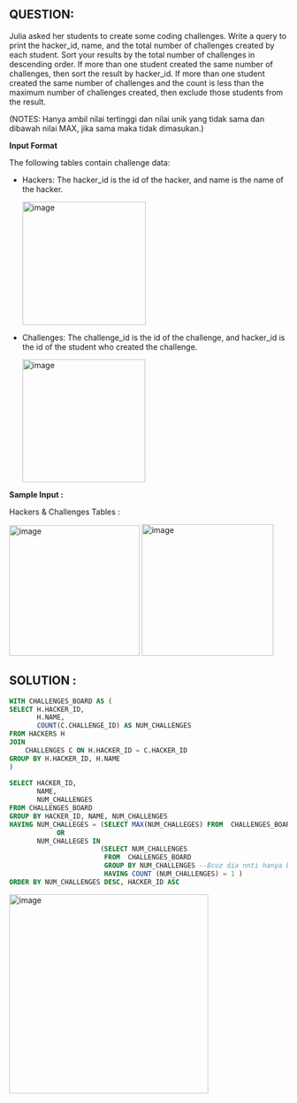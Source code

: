 ## QUESTION:
Julia asked her students to create some coding challenges. Write a query to print the hacker_id, name, and the total number of
challenges created by each student. Sort your results by the total number of challenges in descending order. If more than one 
student created the same number of challenges, then sort the result by hacker_id. If more than one student created the same 
number of challenges and the count is less than the maximum number of challenges created, then exclude those students from the 
result. 

(NOTES: Hanya ambil nilai tertinggi dan nilai unik yang tidak sama dan dibawah nilai MAX, jika sama maka tidak dimasukan.)

**Input Format**

The following tables contain challenge data:

- Hackers: The hacker_id is the id of the hacker, and name is the name of the hacker.
  
  <img width="223" alt="image" src="https://github.com/user-attachments/assets/74e408be-3993-48a2-aae6-9af92a4cb145" />

- Challenges: The challenge_id is the id of the challenge, and hacker_id is the id of the student who created the challenge.
  
  <img width="222" alt="image" src="https://github.com/user-attachments/assets/9c2cfafc-4128-4a00-b827-78daa597503f" />

**Sample Input :**

  Hackers & Challenges Tables :

  <img width="236" alt="image" src="https://github.com/user-attachments/assets/5f55e648-fb9b-4e81-8dc0-698ba4669349" />  <img width="238" alt="image" src="https://github.com/user-attachments/assets/6e729250-2ff7-41e6-b51f-7eb21b0e52ca" />

## SOLUTION :
```SQL
WITH CHALLENGES_BOARD AS (
SELECT H.HACKER_ID, 
       H.NAME, 
       COUNT(C.CHALLENGE_ID) AS NUM_CHALLENGES
FROM HACKERS H
JOIN 
    CHALLENGES C ON H.HACKER_ID = C.HACKER_ID
GROUP BY H.HACKER_ID, H.NAME
)
    
SELECT HACKER_ID, 
       NAME, 
       NUM_CHALLENGES 
FROM CHALLENGES_BOARD
GROUP BY HACKER_ID, NAME, NUM_CHALLENGES 
HAVING NUM_CHALLEGES = (SELECT MAX(NUM_CHALLEGES) FROM  CHALLENGES_BOARD ) 
            OR
       NUM_CHALLEGES IN 
                       (SELECT NUM_CHALLENGES 
                        FROM  CHALLENGES_BOARD 
                        GROUP BY NUM_CHALLENGES --Bcuz dia nnti hanya berapa bnayak angka yang sama muncul
                        HAVING COUNT (NUM_CHALLENGES) = 1 ) 
ORDER BY NUM_CHALLENGES DESC, HACKER_ID ASC
```
<img width="360" alt="image" src="https://github.com/user-attachments/assets/61468a7a-b7a5-4310-9a8f-8a1c1e693df8" />

